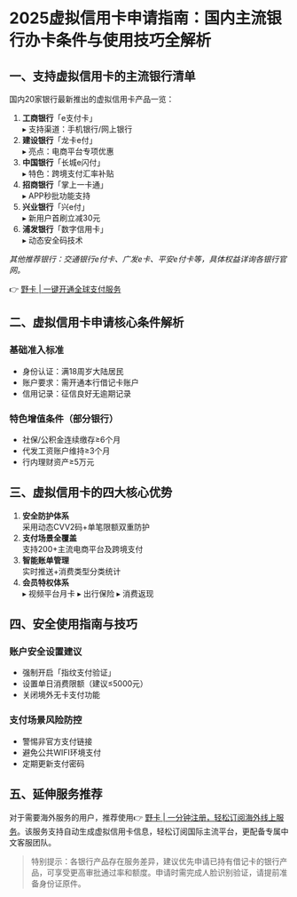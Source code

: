 # 2025虚拟信用卡申请指南：国内主流银行办卡条件与使用技巧全解析

## 一、支持虚拟信用卡的主流银行清单
国内20家银行最新推出的虚拟信用卡产品一览：

1. **工商银行**「e支付卡」  
   ▸ 支持渠道：手机银行/网上银行  
2. **建设银行**「龙卡e付」  
   ▸ 亮点：电商平台专项优惠
3. **中国银行**「长城e闪付」  
   ▸ 特色：跨境支付汇率补贴
4. **招商银行**「掌上一卡通」  
   ▸ APP秒批功能支持
5. **兴业银行**「兴e付」  
   ▸ 新用户首刷立减30元
6. **浦发银行**「数字信用卡」  
   ▸ 动态安全码技术

*其他推荐银行：交通银行e付卡、广发e卡、平安e付卡等，具体权益详询各银行官网。*

👉 [野卡 | 一键开通全球支付服务](https://bbtdd.com/yeka)

## 二、虚拟信用卡申请核心条件解析
### 基础准入标准
- 身份认证：满18周岁大陆居民
- 账户要求：需开通本行借记卡账户
- 信用记录：征信良好无逾期记录

### 特色增值条件（部分银行）
- 社保/公积金连续缴存≥6个月
- 代发工资账户维持≥3个月
- 行内理财资产≥5万元

## 三、虚拟信用卡的四大核心优势
1. **安全防护体系**  
   采用动态CVV2码+单笔限额双重防护
2. **支付场景全覆盖**  
   支持200+主流电商平台及跨境支付
3. **智能账单管理**  
   实时推送+消费类型分类统计
4. **会员特权体系**  
   ▸ 视频平台月卡 ▸ 出行保险 ▸ 消费返现

## 四、安全使用指南与技巧
### 账户安全设置建议
- 强制开启「指纹支付验证」
- 设置单日消费限额（建议≤5000元）
- 关闭境外无卡支付功能

### 支付场景风险防控
- 警惕非官方支付链接
- 避免公共WIFI环境支付
- 定期更新支付密码

## 五、延伸服务推荐
对于需要海外服务的用户，推荐使用👉 [野卡 | 一分钟注册，轻松订阅海外线上服务](https://bbtdd.com/yeka)。该服务支持自动生成虚拟信用卡信息，轻松订阅国际主流平台，更配备专属中文客服团队。

> 特别提示：各银行产品存在服务差异，建议优先申请已持有借记卡的银行产品，可享受更高审批通过率和额度。申请时需完成人脸识别验证，请提前准备身份证原件。